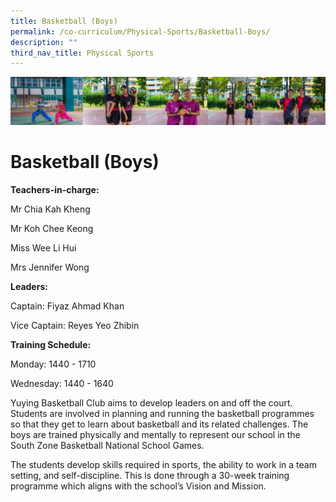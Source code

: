 ```yaml
---
title: Basketball (Boys)
permalink: /co-curriculum/Physical-Sports/Basketball-Boys/
description: ""
third_nav_title: Physical Sports
---
```

![cca-sport](/images/CCA/Collage-sport.jpg)

Basketball (Boys)
=================

<b> Teachers-in-charge: </b>

Mr Chia Kah Kheng

Mr Koh Chee Keong

Miss Wee Li Hui

Mrs Jennifer Wong

<b> Leaders: </b>

Captain: Fiyaz Ahmad Khan

Vice Captain: Reyes Yeo Zhibin

<b> Training Schedule: </b>

Monday: 1440 - 1710

Wednesday: 1440 - 1640

Yuying Basketball Club aims to develop leaders on and off the court. Students are involved in planning and running the basketball programmes so that they get to learn about basketball and its related challenges. The boys are trained physically and mentally to represent our school in the South Zone Basketball National School Games.

The students develop skills required in sports, the ability to work in a team setting, and self-discipline. This is done through a 30-week training programme which aligns with the school’s Vision and Mission.